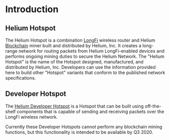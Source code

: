 # Introduction

## Helium Hotspot

The Helium Hotspot is a combination [LongFi](../longfi/introduction.md) wireless router and Helium [Blockchain](../blockchain/introduction.md) miner built and distributed by Helium, Inc. It creates a long-range network for routing packets from Helium LongFi-enabled devices and performs ongoing mining duties to secure the Helium Network. The "Helium Hotspot" is the name of the Hotspot designed, manufactured, and distributed by Helium, Inc. Developers can use the information provided here to build other "Hotspot" variants that conform to the published network specifications. 

## Developer Hotspot

The [Helium Developer Hotspot](https://github.com/helium/devdocs/tree/316a0ffe46a00cd9398f98332e75206bc437c93c/hotspot/developer-setup/README.md) is a Hotspot that can be built using off-the-shelf components that is capable of sending and receiving packets over the LongFi wireless network. 

Currently these Developer Hotspots cannot perform any blockchain mining functions, but this functionality is intended to be available by Q3 2020.



